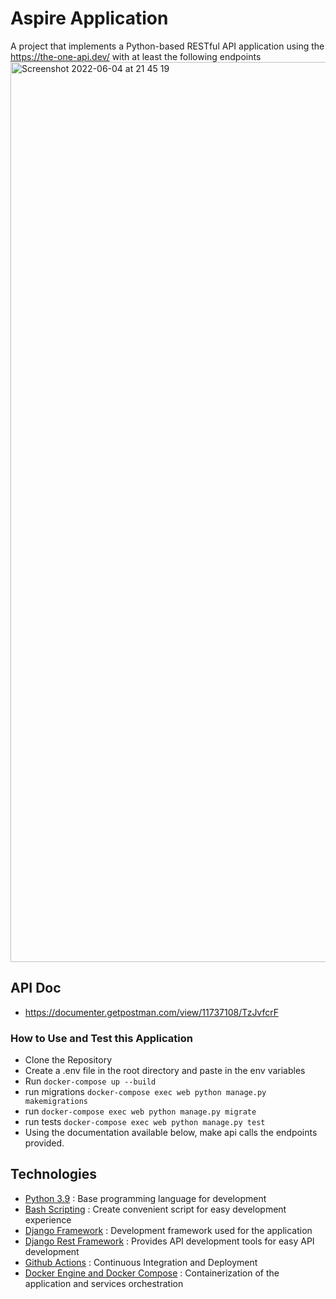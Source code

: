 # Aspire Application
A project that implements a Python-based RESTful API application using the https://the-one-api.dev/ with at least the following endpoints
<img width="1440" alt="Screenshot 2022-06-04 at 21 45 19" src="https://user-images.githubusercontent.com/51092098/172024974-2260f864-4868-4002-9bcb-a4222b94e8b6.png">

## API Doc
* https://documenter.getpostman.com/view/11737108/TzJvfcrF

### How to Use and Test this Application
- Clone the Repository
- Create a .env file in the root directory and paste in the env variables
- Run `docker-compose up --build`
- run migrations `docker-compose exec web python manage.py makemigrations`
- run `docker-compose exec web python manage.py migrate`
- run tests `docker-compose exec web python manage.py test`
- Using the documentation available below, make api calls the endpoints provided.

## Technologies

* [Python 3.9](https://python.org) : Base programming language for development
* [Bash Scripting](https://www.codecademy.com/learn/learn-the-command-line/modules/bash-scripting) : Create convenient script for easy development experience
* [Django Framework](https://www.djangoproject.com/) : Development framework used for the application
* [Django Rest Framework](https://www.django-rest-framework.org/) : Provides API development tools for easy API development
* [Github Actions](https://docs.github.com/en/free-pro-team@latest/actions) : Continuous Integration and Deployment
* [Docker Engine and Docker Compose](https://www.docker.com/) : Containerization of the application and services orchestration
